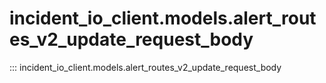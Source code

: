 # incident_io_client.models.alert_routes_v2_update_request_body

::: incident_io_client.models.alert_routes_v2_update_request_body
